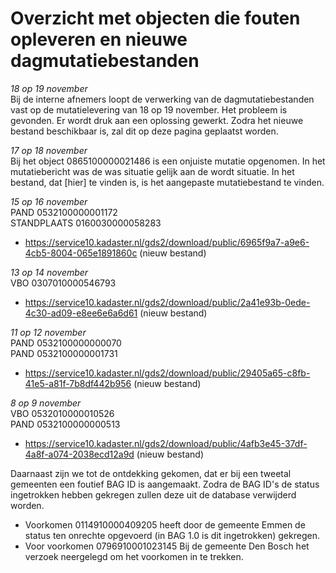 
#  Overzicht met objecten die fouten opleveren en nieuwe dagmutatiebestanden

*18 op 19 november*  
Bij de interne afnemers loopt de verwerking van de dagmutatiebestanden vast op de mutatielevering van 18 op 19 november. Het probleem is gevonden. Er wordt druk aan een oplossing gewerkt. Zodra het nieuwe bestand beschikbaar is, zal dit op deze pagina geplaatst worden. 

*17 op 18 november*  
Bij het object 0865100000021486 is een onjuiste mutatie opgenomen. In het mutatiebericht was de was situatie gelijk aan de wordt situatie. In het bestand, dat [hier]  te vinden is, is het aangepaste mutatiebestand te vinden.

*15 op 16 november*  
PAND 0532100000001172  
STANDPLAATS 0160030000058283 
- https://service10.kadaster.nl/gds2/download/public/6965f9a7-a9e6-4cb5-8004-065e1891860c (nieuw bestand)

*13 op 14 november*  
VBO 0307010000546793 
- https://service10.kadaster.nl/gds2/download/public/2a41e93b-0ede-4c30-ad09-e8ee6e6a6d61 (nieuw bestand)

*11 op 12 november*  
PAND 0532100000000070  
PAND 0532100000001731  
- https://service10.kadaster.nl/gds2/download/public/29405a65-c8fb-41e5-a81f-7b8df442b956 (nieuw bestand)

*8 op 9 november*  
VBO 0532010000010526  
PAND 0532100000000513
- https://service10.kadaster.nl/gds2/download/public/4afb3e45-37df-4a8f-a074-2038ecd12a9d (nieuw bestand)

Daarnaast zijn we tot de ontdekking gekomen, dat er bij een tweetal gemeenten een foutief BAG ID is aangemaakt. Zodra de BAG ID's de status ingetrokken hebben gekregen zullen deze uit de database verwijderd worden. 
- Voorkomen 0114910000409205 heeft door de gemeente Emmen de status ten onrechte opgevoerd (in BAG 1.0 is dit ingetrokken) gekregen.
- Voor voorkomen 0796910001023145 Bij de gemeente Den Bosch het verzoek neergelegd om het voorkomen in te trekken.
